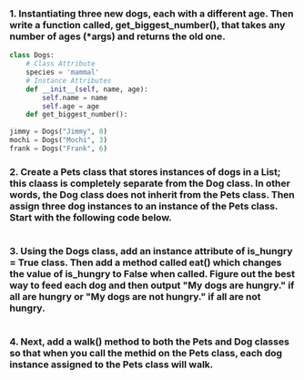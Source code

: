 ### 1. Instantiating three new dogs, each with a different age. Then write a function called, get_biggest_number(), that takes any number of ages (*args) and returns the old one.

```.py
class Dogs:
    # Class Attribute
    species = 'mammal'
    # Instance Attributes
    def __init__(self, name, age):
        self.name = name
        self.age = age
    def get_biggest_number():
        
jimmy = Dogs("Jimmy", 8)
mochi = Dogs("Mochi", 3)
frank = Dogs("Frank", 6)
```

### 2. Create a Pets class that stores instances of dogs in a List; this claass is completely separate from the Dog class. In other words, the Dog class does not inherit from the Pets class. Then assign three dog instances to an instance of the Pets class. Start with the following code below.

```.py
```

### 3. Using the Dogs class, add an instance attribute of is_hungry = True class. Then add a method called eat() which changes the value of is_hungry to False when called. Figure out the best way to feed each dog and then output "My dogs are hungry." if all are hungry or "My dogs are not hungry." if all are not hungry.
```.py
```

### 4. Next, add a walk() method to both the Pets and Dog classes so that when you call the methid on the Pets class, each dog instance assigned to the Pets class will walk.
```.py
```
